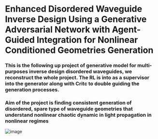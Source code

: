 # Enhanced Disordered Waveguide Inverse Design Using a Generative Adversarial Network with Agent-Guided Integration for Nonlinear Conditioned Geometries Generation


### This is the following up project of generative model for multi-purposes inverse design disordered waveguides, we reconstruct the whole project. The RL is into as a supervisor into the generator along with Critc to double guiding the generation processes.

### Aim of the project is finding consistent generation of disordered, spare type of waveguide geometries that understand nonlinear chaotic dynamic in light propagation in nonlinear regimes 

![image](https://github.com/user-attachments/assets/4a3265d5-8458-4994-a4d2-10810a22edca)
